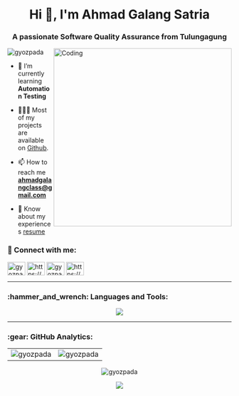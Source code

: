 <h1 align="center">Hi 👋, I'm Ahmad Galang Satria</h1>
<h3 align="center">A passionate Software Quality Assurance from Tulungagung</h3>
<img align="right" alt="Coding" width="400" src="https://github.com/zubairehman/Portfolio-Demo/raw/master/web/assets/images/programmer-3.gif">

<p align="left"> <img src="https://komarev.com/ghpvc/?username=gyozpada&label=Profile%20views&color=0e75b6&style=flat" alt="gyozpada" /> </p>

- 🌱 I’m currently learning **Automation Testing**

- 👨🏻‍💻 Most of my projects are available on [Github](https://github.com/gyozpada?tab=repositories).

- 📫 How to reach me **ahmadgalangclass@gmail.com**

- 📄 Know about my experiences [resume](https://drive.google.com/file/d/16ulJT5psYflIaFxKKgAHdNUsXdbp9SJA/view?usp=sharing)

<h3 align="left">🔗 Connect with me:</h3>
<p align="left">
<a href="https://twitter.com/langga54" target="blank"><img align="center" src="https://raw.githubusercontent.com/rahuldkjain/github-profile-readme-generator/master/src/images/icons/Social/twitter.svg" alt="gyozpada" height="30" width="40" /></a>
<a href="https://www.linkedin.com/in/ahmadgalangs/" target="blank"><img align="center" src="https://raw.githubusercontent.com/rahuldkjain/github-profile-readme-generator/master/src/images/icons/Social/linked-in-alt.svg" alt="https://www.linkedin.com/in/ahmadgalangs/" height="30" width="40" /></a>
<a href="https://instagram.com/langgahmad" target="blank"><img align="center" src="https://raw.githubusercontent.com/rahuldkjain/github-profile-readme-generator/master/src/images/icons/Social/instagram.svg" alt="gyozpada" height="30" width="40" /></a>
<a href="https://www.hackerrank.com/ahmadgalang491" target="blank"><img align="center" src="https://raw.githubusercontent.com/rahuldkjain/github-profile-readme-generator/master/src/images/icons/Social/hackerrank.svg" alt="https://www.hackerrank.com/dwiatmokop" height="30" width="40" /></a>
</p>



---

<h3 align="left">:hammer_and_wrench: Languages and Tools:</h3>
<p align="center">
  <a href="https://skillicons.dev">
    <img src="https://skillicons.dev/icons?i=javascript,css,react,selenium,appium,vscode,git,github,discord,stackoverflow" />
  </a>
</p>

---

<h3 align="left">:gear: GitHub Analytics:</h3>

<table>
  <tr>
    <td><img src="https://github-readme-stats.vercel.app/api?username=gyozpada&show_icons=true&theme=dark&locale=en" alt="gyozpada" /></td>
    <td><img src="https://github-readme-stats.vercel.app/api/top-langs?username=gyozpada&show_icons=true&theme=dark&locale=en&layout=compact" alt="gyozpada" /></td>
  </tr>
</table>
<div align="center">
<p><img align="center" src="https://github-readme-streak-stats.herokuapp.com/?user=gyozpada&theme=algolia&" alt="gyozpada" /></p>
  <img src="https://camo.githubusercontent.com/b867e04377eea646939445ce4e0565253428256abc39c6d32d7b67aab3160d18/68747470733a2f2f63617073756c652d72656e6465722e76657263656c2e6170702f6170693f747970653d776176696e6726636f6c6f723d6772616469656e74266865696768743d3130302673656374696f6e3d666f6f746572" theme=tokyonight/>
</div>


